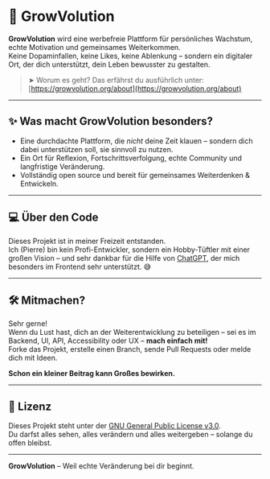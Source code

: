 # 🌱 GrowVolution

**GrowVolution** wird eine werbefreie Plattform für persönliches Wachstum, echte Motivation und gemeinsames Weiterkommen.  
Keine Dopaminfallen, keine Likes, keine Ablenkung – sondern ein digitaler Ort, der dich unterstützt, dein Leben bewusster zu gestalten.

> ➤ Worum es geht? Das erfährst du ausführlich unter:  
> [https://growvolution.org/about](https://growvolution.org/about)

---

## ✨ Was macht GrowVolution besonders?

- Eine durchdachte Plattform, die *nicht* deine Zeit klauen – sondern dich dabei unterstützen soll, sie sinnvoll zu nutzen.
- Ein Ort für Reflexion, Fortschrittsverfolgung, echte Community und langfristige Veränderung.
- Vollständig open source und bereit für gemeinsames Weiterdenken & Entwickeln.

---

## 💻 Über den Code

Dieses Projekt ist in meiner Freizeit entstanden.  
Ich (Pierre) bin kein Profi-Entwickler, sondern ein Hobby-Tüftler mit einer großen Vision – und sehr dankbar für die Hilfe von [ChatGPT](https://chat.openai.com), der mich besonders im Frontend sehr unterstützt. 😅

---

## 🛠️ Mitmachen?

Sehr gerne!  
Wenn du Lust hast, dich an der Weiterentwicklung zu beteiligen – sei es im Backend, UI, API, Accessibility oder UX – **mach einfach mit!**  
Forke das Projekt, erstelle einen Branch, sende Pull Requests oder melde dich mit Ideen.

**Schon ein kleiner Beitrag kann Großes bewirken.**

---

## 📄 Lizenz

Dieses Projekt steht unter der [GNU General Public License v3.0](LICENSE).  
Du darfst alles sehen, alles verändern und alles weitergeben – solange du offen bleibst.

---

**GrowVolution** – Weil echte Veränderung bei dir beginnt.
